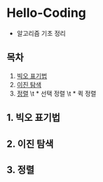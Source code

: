 # Hello-Coding
- 알고리즘 기초 정리


## 목차
1. [빅오 표기법](#1.-빅오-표기법)
2. [이진 탐색](#2.-이진-탐색)
3. [정렬](#3.-정렬)
 \t * 선택 정렬
 \t * 퀵 정렬

## 1. 빅오 표기법

## 2. 이진 탐색

## 3. 정렬
